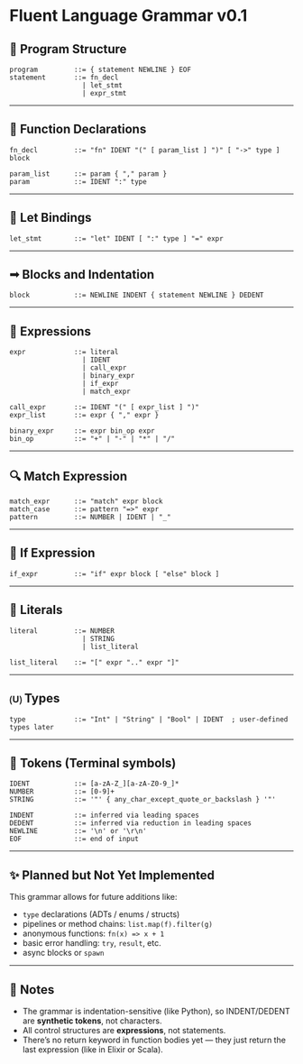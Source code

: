 # Fluent Language Grammar v0.1

## 🧹 Program Structure

```
program         ::= { statement NEWLINE } EOF
statement       ::= fn_decl
                  | let_stmt
                  | expr_stmt
```

---

## 🧱 Function Declarations

```
fn_decl         ::= "fn" IDENT "(" [ param_list ] ")" [ "->" type ] block

param_list      ::= param { "," param }
param           ::= IDENT ":" type
```

---

## 🔢 Let Bindings

```
let_stmt        ::= "let" IDENT [ ":" type ] "=" expr
```

---

## ➟ Blocks and Indentation

```
block           ::= NEWLINE INDENT { statement NEWLINE } DEDENT
```

---

## 🧠 Expressions

```
expr            ::= literal
                  | IDENT
                  | call_expr
                  | binary_expr
                  | if_expr
                  | match_expr

call_expr       ::= IDENT "(" [ expr_list ] ")"
expr_list       ::= expr { "," expr }

binary_expr     ::= expr bin_op expr
bin_op          ::= "+" | "-" | "*" | "/"
```

---

## 🔍 Match Expression

```
match_expr      ::= "match" expr block
match_case      ::= pattern "=>" expr
pattern         ::= NUMBER | IDENT | "_"
```

---

## 🔀 If Expression

```
if_expr         ::= "if" expr block [ "else" block ]
```

---

## 🔣 Literals

```
literal         ::= NUMBER
                  | STRING
                  | list_literal

list_literal    ::= "[" expr ".." expr "]"
```

---

## 🄤 Types

```
type            ::= "Int" | "String" | "Bool" | IDENT  ; user-defined types later
```

---

## 🦾 Tokens (Terminal symbols)

```
IDENT           ::= [a-zA-Z_][a-zA-Z0-9_]*
NUMBER          ::= [0-9]+
STRING          ::= '"' { any_char_except_quote_or_backslash } '"'

INDENT          ::= inferred via leading spaces
DEDENT          ::= inferred via reduction in leading spaces
NEWLINE         ::= '\n' or '\r\n'
EOF             ::= end of input
```

---

## ✨ Planned but Not Yet Implemented

This grammar allows for future additions like:

- `type` declarations (ADTs / enums / structs)
- pipelines or method chains: `list.map(f).filter(g)`
- anonymous functions: `fn(x) => x + 1`
- basic error handling: `try`, `result`, etc.
- async blocks or `spawn`

---

## 📌 Notes

- The grammar is indentation-sensitive (like Python), so INDENT/DEDENT are **synthetic tokens**, not characters.
- All control structures are **expressions**, not statements.
- There’s no return keyword in function bodies yet — they just return the last expression (like in Elixir or Scala).

